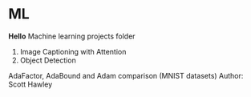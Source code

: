 # ML
**Hello**
Machine learning projects folder
1. Image Captioning with Attention
2. Object Detection

AdaFactor, AdaBound and Adam comparison (MNIST datasets) 
Author: Scott Hawley
